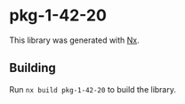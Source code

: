 # pkg-1-42-20

This library was generated with [Nx](https://nx.dev).

## Building

Run `nx build pkg-1-42-20` to build the library.
